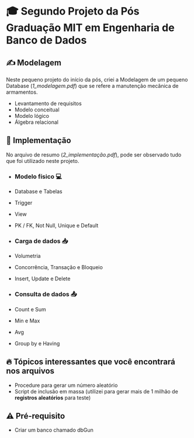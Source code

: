 # 🎓 Segundo Projeto da Pós Graduação MIT em Engenharia de Banco de Dados 

## ✍ **Modelagem**

Neste pequeno projeto do início da pós, criei a Modelagem de um pequeno Database (*1_modelagem.pdf*) que se refere a manutenção mecânica de armamentos.

- Levantamento de requisitos
- Modelo conceitual
- Modelo lógico
- Álgebra relacional

## 🌟 **Implementação**

No arquivo de resumo (*2_implementação.pdf*), pode ser observado tudo que foi utilizado neste projeto.

- ### **Modelo físico** 💻
- Database e Tabelas
- Trigger
- View
- PK / FK, Not Null, Unique e Default

- ### **Carga de dados** 📥
- Volumetria
- Concorrência, Transação e Bloqueio
- Insert, Update e Delete

- ### **Consulta de dados** 📤
- Count e Sum
- Min e Max
- Avg
- Group by e Having

## 🔥 **Tópicos interessantes que você encontrará nos arquivos**

- Procedure para gerar um número aleatório
- Script de inclusão em massa (utilizei para gerar mais de 1 milhão de **registros aleatórios** para teste)

## ⚠ **Pré-requisito**

- Criar um banco chamado dbGun